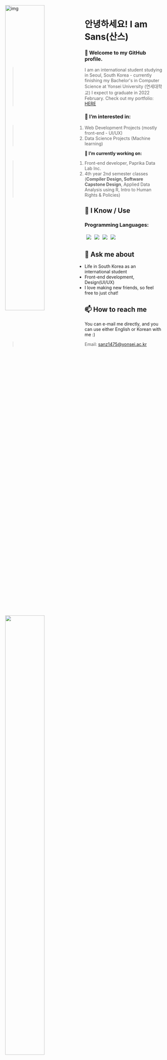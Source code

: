 <img align="left" alt="img" src="http://25.media.tumblr.com/72d5855e55a1971645b927c14debc7ce/tumblr_mtjget4P4m1ru39xmo1_500.gif" width="50%" height="auto" />
<div align="left">
<h1> 안녕하세요! I am Sans(산스) </h1>
</div>

### 👋 Welcome to my GitHub profile.
> I am an international student studying in Seoul, South Korea - currently finishing my Bachelor's in Computer Science at Yonsei University (연세대학교)
> I expect to graduate in 2022 February. Check out my portfolio: <a href="https://raspberrysans.github.io/"> HERE </a>

### 👀 I’m interested in:
> 1. Web Development Projects (mostly front-end - UI/UX)
> 2. Data Science Projects (Machine learning)
<img width="50%" height="60%" display="flex-wrap" align="left" src="https://github-readme-stats.vercel.app/api?username=raspberrysans&show_icons=true&hide_border=true" />

<div align="left">
  
<b>🌱 I’m currently working on:</b>
  
> 1. Front-end developer, Paprika Data Lab Inc.
> 2. 4th year 2nd semester classes (<b>Compiler Design, Software Capstone Design</b>, 
  Applied Data Analysis using R, Intro to Human Rights & Policies)

</div>

## 🧠 I Know / Use

### Programming Languages:

<img src="https://img.shields.io/badge/-C++-black?style=for-the-badge&logo=c%2B%2B&logoColor=blue" style="margin:5px" /><img src="http://img.shields.io/badge/-python-black?style=for-the-badge&logo=python&logoColor=blue" style="margin:5px" /><img src="http://img.shields.io/badge/-java-black?style=for-the-badge&logo=java&logoColor=orange" style="margin:5px" /><img src="http://img.shields.io/badge/-javascript-black?style=for-the-badge&logo=javascript" style="margin:5px" />


## 💬 Ask me about

-  Life in South Korea as an international student
-  Front-end development, Design(UI/UX)
-  I love making new friends, so feel free to just chat!

## 📫 How to reach me

You can e-mail me directly, and you can use either English or Korean with me :)
> Email: <a href="mailto:sanz1475@yonsei.ac.kr">sanz1475@yonsei.ac.kr</a>

<!---
sanz1475/sanz1475 is a ✨ special ✨ repository because its `README.md` (this file) appears on your GitHub profile.
You can click the Preview link to take a look at your changes.
--->
